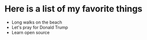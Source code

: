 # Here is a list of my favorite things
- Long walks on the beach
- Let's pray for Donald Trump
- Learn open source


